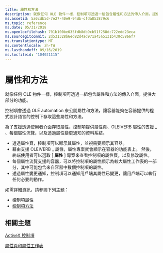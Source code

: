 ```yaml
---
title: 屬性和方法
description: 就像任何 OLE 物件一樣，控制項可透過一組包含屬性和方法的傳入介面，提供大部分的功能。
ms.assetid: 5a0cdb5d-7e27-40e9-94db-cfda853879c6
ms.topic: reference
ms.date: 05/31/2018
ms.openlocfilehash: 701b100be635fdb8db9cb51f258dc722edd23eca
ms.sourcegitcommit: 2d531328b6ed82d4ad971a45a5131b430c5866f7
ms.translationtype: MT
ms.contentlocale: zh-TW
ms.lasthandoff: 09/16/2019
ms.locfileid: "104021115"
---
```

# <a name="properties-and-methods"></a>屬性和方法

就像任何 OLE 物件一樣，控制項可透過一組包含屬性和方法的傳入介面，提供大部分的功能。

控制項會透過 OLE automation 來公開屬性和方法，讓容器能夠在容器提供的程式設計語言的控制下存取這些屬性和方法。

為了支援透過使用者介面存取屬性，控制項提供屬性頁、OLEIVERB 屬性的支援 \_ 、每個屬性流覽，以及透過屬性變更通知的資料系結。

-   透過屬性頁，控制項可以顯示其屬性，並視需要顯示其容器。
-   藉由支援 OLEIVERB \_ 屬性，屬性專案就會顯示在容器的功能表上。 然後，終端使用者可以選取 [ **屬性** ] 專案來查看控制項的屬性頁，以及修改屬性。
-   每個屬性流覽支援的容器，可以將控制項的屬性顯示為較大屬性工作表的一部分，其中可能包含來自容器中數個控制項的屬性。
-   透過屬性變更通知，控制項可以通知用戶端其屬性已變更，讓用戶端可以執行任何必要的動作。

如需詳細資訊，請參閱下列主題：

-   [控制項屬性](control-properties.md)
-   [控制項方法](control-methods.md)

## <a name="related-topics"></a>相關主題

<dl> <dt>

[ActiveX 控制項](activex-controls.md)
</dt> <dt>

[屬性頁和屬性工作表](property-pages-and-property-sheets.md)
</dt> </dl>

 

 




